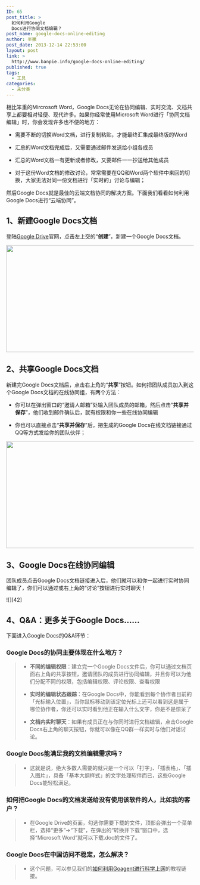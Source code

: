 ```yaml
---
ID: 65
post_title: >
  如何利用Google
  Docs进行协同文档编辑？
post_name: google-docs-online-editing
author: 半撇
post_date: 2013-12-14 22:53:00
layout: post
link: >
  http://www.banpie.info/google-docs-online-editing/
published: true
tags:
  - 工具
categories:
  - 未分类
---
```

相比笨重的Mircrosoft Word，Google Docs无论在协同编辑、实时交流、文档共享上都要相对轻便、现代许多。如果你经常使用Microsoft Word进行「协同文档编辑」时，你会发现许多也不便的地方：

*   需要不断的切换Word文档，进行复制粘贴，才能最终汇集成最终版的Word

*   汇总的Word文档完成后，又需要通过邮件发送给小组各成员

*   汇总的Word文档一有更新或者修改，又要邮件一一抄送给其他成员

*   对于这份Word文档的修改讨论，常常需要在QQ和Word两个软件中来回的切换，大家无法对同一份文档进行「实时的」讨论与编辑；

然后Google Docs就是最佳的云端文档协同的解决方案。下面我们看看如何利用Google Docs进行“云端协同”。

## 1、新建Google Docs文档

登陆[Google Drive][1]官网，点击左上交的“**创建**”，新建一个Google Docs文档。

[<img class="alignnone size-full wp-image-23451568" src="http://www.banpie.info/wp-content/uploads/2019/04/unnamed-file-63/ceate-google-docs.png" width="620" height="287" alt="" />][2]

## 2、共享Google Docs文档

新建完Google Docs文档后，点击右上角的“**共享**”按钮。如何把团队成员加入到这个Google Docs文档的在线协同组，有两个方法：

*   你可以在弹出窗口的“邀请人邮箱”处输入团队成员的邮箱，然后点击“**共享并保存**”，他们收到邮件确认后，就有权限和你一些在线协同编辑

*   你也可以直接点击“**共享并保存**”后，把生成的Google Docs在线文档链接通过QQ等方式发给你的团队伙伴；

[<img class="alignnone size-full wp-image-23471569" src="http://www.banpie.info/wp-content/uploads/2019/04/unnamed-file-73/share-google-docs1.png" width="620" height="287" alt="" />][3]

## 3、Google Docs在线协同编辑

团队成员点击Google Docs文档链接进入后，他们就可以和你一起进行实时协同编辑了，你们可以通过或右上角的“讨论”按钮进行实时聊天！

![][42]

## 4、Q&A：更多关于Google Docs……

下面进入Google Docs的Q&A环节：

### Google Docs的协同主要体现在什么地方？

> *   **不同的编辑权限**：建立完一个Google Docs文件后，你可以通过文档页面右上角的共享按钮，邀请团队的成员进行协同编辑，并且你可以为他们分配不同的权限，包括编辑权限、评论权限、查看权限
> 
> *   **实时的编辑状态跟踪**：在Google Docs中，你能看到每个协作者目前的「光标输入位置」，当你鼠标移动到该定位光标上还可以看到这是属于哪位协作者，你还可以实时看到他正在输入什么文字，你是不是惊呆了
> 
> *   **文档内实时聊天**：如果有成员正在与你同时进行文档编辑，点击Google Docs右上角的聊天按钮，你就可以像在QQ群一样实时与他们对话讨论。

### Google Docs能满足我的文档编辑需求吗？

> *   这就是说，绝大多数人需要的就只是一个可以「打字」、「插表格」、「插入图片」，具备「基本大纲样式」的文字处理软件而已，这些Google Docs能轻松满足。

### 如何把Google Docs的文档发送给没有使用该软件的人，比如我的客户？

> *   在Google Drive的页面，勾选你需要下载的文件，顶部会弹出一个菜单栏，选择“更多”->“下载”，在弹出的“转换并下载”窗口中，选择“Microsoft Word”就可以下载.doc的文件了。

### Google Docs在中国访问不稳定，怎么解决？

> *   这个问题，可以参见我们的[如何利用Goagent进行科学上网][4]的教程链接。

<!--stackedit_data:
eyJoaXN0b3J5IjpbLTE2MDc5OTIwNDBdfQ==
-->

 [1]: https://drive.google.com/
 [2]: http://www.banpie.info/wp-content/uploads/2019/04/unnamed-file-6.png
 [3]: http://www.banpie.info/wp-content/uploads/2019/04/unnamed-file-7.png
 [4]: http://www.banpie.info/how-to-use-goagent-to-science-online/